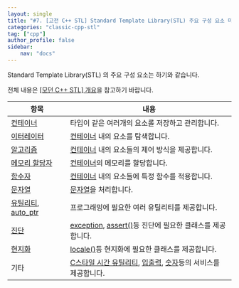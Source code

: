 ```yaml
---
layout: single
title: "#7. [고전 C++ STL] Standard Template Library(STL) 주요 구성 요소 미리보기"
categories: "classic-cpp-stl"
tag: ["cpp"]
author_profile: false
sidebar: 
    nav: "docs"
---
```


Standard Template Library(STL) 의 주요 구성 요소는 하기와 같습니다.

전체 내용은 [[모던 C++ STL] 개요](https://tango1202.github.io/mordern-cpp-stl/mordern-cpp-stl-preview/)을 참고하기 바랍니다.

|항목|내용|
|--|--|
|[컨테이너](https://tango1202.github.io/classic-cpp-stl/classic-cpp-stl-container/)|타입이 같은 여러개의 요소롤 저장하고 관리합니다.|
|[이터레이터](https://tango1202.github.io/classic-cpp-stl/classic-cpp-stl-iterator/)|[컨테이너](https://tango1202.github.io/classic-cpp-stl/classic-cpp-stl-container/) 내의 요소를 탐색합니다.|
|[알고리즘](https://tango1202.github.io/classic-cpp-stl/classic-cpp-stl-algorithm/)|[컨테이너](https://tango1202.github.io/classic-cpp-stl/classic-cpp-stl-container/) 내의 요소들의 제어 방식을 제공합니다.|
|[메모리 할당자](https://tango1202.github.io/classic-cpp-stl/classic-cpp-stl-allocator/)|[컨테이너](https://tango1202.github.io/classic-cpp-stl/classic-cpp-stl-container/)의 메모리를 할당합니다.|
|[함수자](https://tango1202.github.io/classic-cpp-stl/classic-cpp-stl-functor/)|[컨테이너](https://tango1202.github.io/classic-cpp-stl/classic-cpp-stl-container/) 내의 요소들에 특정 함수를 적용합니다.|
|[문자열](https://tango1202.github.io/classic-cpp-stl/classic-cpp-stl-string/)|[문자열](https://tango1202.github.io/classic-cpp-guide/classic-cpp-guide-string/)을 처리합니다.|
|[유틸리티](https://tango1202.github.io/mordern-cpp-stl/mordern-cpp-stl-utility/), [auto_ptr](https://tango1202.github.io/classic-cpp-stl/classic-cpp-stl-auto_ptr/)|프로그래밍에 필요한 여러 유틸리티를 제공합니다.|
|[진단](https://tango1202.github.io/mordern-cpp-stl/mordern-cpp-stl-diagnostics/)|[exception](https://tango1202.github.io/mordern-cpp-stl/mordern-cpp-stl-diagnostics/#exception), [assert()](https://tango1202.github.io/classic-cpp-exception/classic-cpp-exception-diagonostics/)등 진단에 필요한 클래스를 제공합니다.|
|[현지화](https://tango1202.github.io/mordern-cpp-stl/mordern-cpp-stl-locale/)|[locale()](https://tango1202.github.io/mordern-cpp-stl/mordern-cpp-stl-locale/#c%EC%8A%A4%ED%83%80%EC%9D%BC-locale)등 현지화에 필요한 클래스를 제공합니다.|
|기타|[C스타일 시간 유틸리티](https://tango1202.github.io/mordern-cpp-stl/mordern-cpp-stl-utility/#c%EC%8A%A4%ED%83%80%EC%9D%BC-%EC%8B%9C%EA%B0%84-%EC%9C%A0%ED%8B%B8%EB%A6%AC%ED%8B%B0), [입출력](https://tango1202.github.io/mordern-cpp-stl/mordern-cpp-stl-input-output/), [숫자](https://tango1202.github.io/mordern-cpp-stl/mordern-cpp-stl-numeric/)등의 서비스를 제공합니다.|